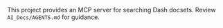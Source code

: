 This project provides an MCP server for searching Dash docsets. Review `AI_Docs/AGENTS.md` for guidance.
